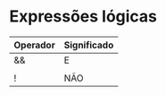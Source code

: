 # Expressões lógicas
| Operador  | Significado |
| ------------- | ------------- |
| &&  | E  |
|  || | OU  |
|  !  | NÃO  |
